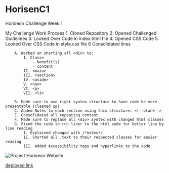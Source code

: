 # HorisenC1

Horiseon Challenge Week 1

My Challenge Work Process
    1. Cloned Repository
    2. Opened Challenged Guidelines
    3. Looked Over Code in index.html file
    4. Opened CSS Code
    5. Looked Over CSS Code in style.css file
    6 Consolidated lines

        A. Worked on shorting all <div> to:
            I. Class= 
                - benefit(s)
                - content
            II. <main>
            III. <section>
            IV. <aside>
            V. <nav>
            VI. <p>
            VII. <li>

        B. Made sure to use right syntex structure to have code be more presentable (cleaned up)
        C. Added Notes to each section using this structure: <!--blank-->
        E. Consolidated all repeating content 
        F. Made sure to replace all <div> syntex with changed html classes 
        G. Fixed the code to run liner to the html code for better line by line reading
            I. Explained changed with /*notes*/  
            II. Shorted all .text to their respected classes for easier reading
            III. Added Accessibility tags and hyperlinks to the code

![Project Horiseon Website](Hwebsc.jpg)

[deployed link]( https://one4thenation.github.io/HorisenC1/)
